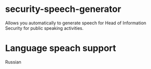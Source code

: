 # security-speech-generator
Allows you automatically to generate speech for Head of Information Security for public speaking activities.

# Language speach support
Russian
